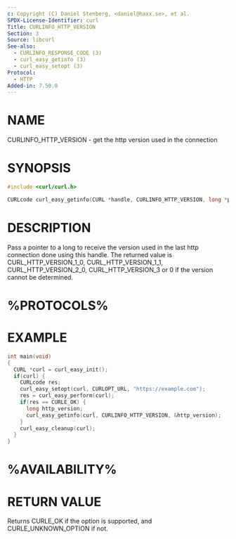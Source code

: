 ```yaml
---
c: Copyright (C) Daniel Stenberg, <daniel@haxx.se>, et al.
SPDX-License-Identifier: curl
Title: CURLINFO_HTTP_VERSION
Section: 3
Source: libcurl
See-also:
  - CURLINFO_RESPONSE_CODE (3)
  - curl_easy_getinfo (3)
  - curl_easy_setopt (3)
Protocol:
  - HTTP
Added-in: 7.50.0
---
```


# NAME

CURLINFO_HTTP_VERSION - get the http version used in the connection

# SYNOPSIS

~~~c
#include <curl/curl.h>

CURLcode curl_easy_getinfo(CURL *handle, CURLINFO_HTTP_VERSION, long *p);
~~~

# DESCRIPTION

Pass a pointer to a long to receive the version used in the last http
connection done using this handle. The returned value is
CURL_HTTP_VERSION_1_0, CURL_HTTP_VERSION_1_1, CURL_HTTP_VERSION_2_0,
CURL_HTTP_VERSION_3 or 0 if the version cannot be determined.

# %PROTOCOLS%

# EXAMPLE

~~~c
int main(void)
{
  CURL *curl = curl_easy_init();
  if(curl) {
    CURLcode res;
    curl_easy_setopt(curl, CURLOPT_URL, "https://example.com");
    res = curl_easy_perform(curl);
    if(res == CURLE_OK) {
      long http_version;
      curl_easy_getinfo(curl, CURLINFO_HTTP_VERSION, &http_version);
    }
    curl_easy_cleanup(curl);
  }
}
~~~

# %AVAILABILITY%

# RETURN VALUE

Returns CURLE_OK if the option is supported, and CURLE_UNKNOWN_OPTION if not.
